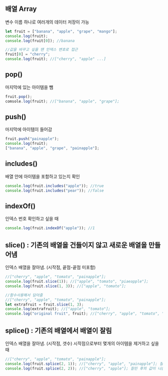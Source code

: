 ## 배열 Array

변수 이름 하나로 여러개의 데이터 저장이 가능

```js
let fruit = ["banana", "apple", "grape", "mango"];
console.log(fruit);
console.log(fruit[0]); //banana
```

```js
//값을 바꾸고 싶을 땐 인덱스 변호로 접근
fruit[0] = "cherry";
console.log(fruit); //["cherry", "apple" ...]
```

## pop()

마지막에 있는 아이템을 뺌

```js
fruit.pop();
comsole.log(fruit); //["banana", "apple", "grape"];
```

## push()

마지막에 아이템이 들어감

```js
fruit.push("painapple");
console.log(fruit);
["banana", "apple", "grape", "painapple"];
```

## includes()

배열 안에 아이템을 포함하고 있는지 확인

```js
console.log(fruit.includes("apple")); //true
console.log(fruit.includes("pear")); //false
```

## indexOf()

인덱스 번호 확인하고 싶을 때

```js
console.log(fruit.indexOf("apple")); //1
```

## slice() : 기존의 배열을 건들이지 않고 새로운 배열을 만들어냄

인덱스 배열을 잘아냄. (시작점, 끝점-끝점 미포함)

```js
//["cherry", "apple", "tomato", "painapple"];
console.log(fruit.slice(1)); //["apple", "tomato", "piaeapple"];
console.log(fruit.slice(1, 3)); //["apple", "tomato"];
```

```js
//함수사용해서 담아줌
//["cherry", "apple", "tomato", "painapple"];
let extrafruit = fruit.slice(1, 3);
console.log(extrafruit); //["apple", "tomato"];
console.log("original fruit", fruit); //["cherry", "apple", "tomato", "painapple"];
```

## splice() : 기존의 배열에서 배열이 잘림

인덱스 배열을 잘아냄. (시작점, 갯수)
시작점으로부터 몇개의 아이템을 제거하고 싶을 때

```js
//["cherry", "apple", "tomato", "painapple"];
console.log(fruit.splice(2, 1)); //["cherry", "apple", "painapple"]; 잘린 후의 값이 나옴
console.log(fruit.splice(2, 2)); //["cherry", "apple"]; 잘린 후의 값이 나옴
```
